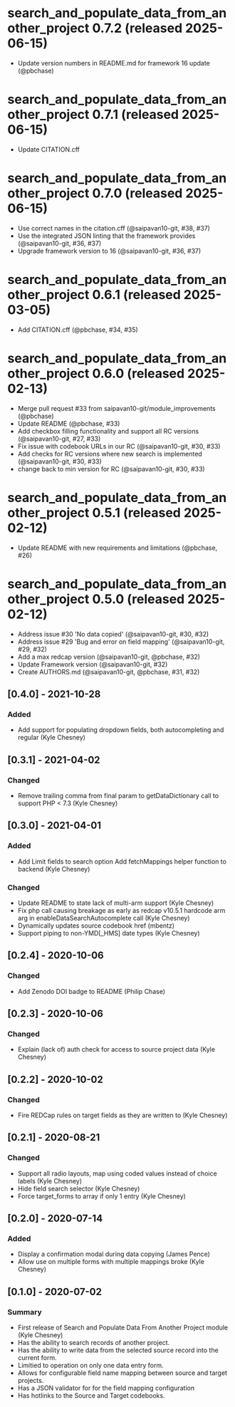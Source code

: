 # search_and_populate_data_from_another_project 0.7.2 (released 2025-06-15)
- Update version numbers in README.md for framework 16 update (@pbchase)

# search_and_populate_data_from_another_project 0.7.1 (released 2025-06-15)
- Update CITATION.cff

# search_and_populate_data_from_another_project 0.7.0 (released 2025-06-15)
- Use correct names in the citation.cff (@saipavan10-git, #38, #37)
- Use the integrated JSON linting that the framework provides (@saipavan10-git, #36, #37)
- Upgrade framework version to 16 (@saipavan10-git, #36, #37)

# search_and_populate_data_from_another_project 0.6.1 (released 2025-03-05)
- Add CITATION.cff (@pbchase, #34, #35)

# search_and_populate_data_from_another_project 0.6.0 (released 2025-02-13)
- Merge pull request #33 from saipavan10-git/module_improvements (@pbchase)
- Update README (@pbchase, #33)
- Add checkbox filling functionality and support all RC versions (@saipavan10-git, #27, #33)
- Fix issue with codebook URLs in our RC (@saipavan10-git, #30, #33)
- Add checks for RC versions where new search is implemented (@saipavan10-git, #30, #33)
- change back to min version for RC (@saipavan10-git, #30, #33)

# search_and_populate_data_from_another_project 0.5.1 (released 2025-02-12)
- Update README with new requirements and limitations (@pbchase, #26)

# search_and_populate_data_from_another_project 0.5.0 (released 2025-02-12)
- Address issue #30 'No data copied' (@saipavan10-git, #30, #32)
- Address issue #29 'Bug and error on field mapping' (@saipavan10-git, #29, #32)
- Add a max redcap version (@saipavan10-git, @pbchase, #32)
- Update Framework version (@saipavan10-git, #32)
- Create AUTHORS.md (@saipavan10-git, @pbchase, #31, #32)

## [0.4.0] - 2021-10-28
### Added
- Add support for populating dropdown fields, both autocompleting and regular (Kyle Chesney)


## [0.3.1] - 2021-04-02
### Changed
- Remove trailing comma from final param to getDataDictionary call to support PHP < 7.3 (Kyle Chesney)


## [0.3.0] - 2021-04-01
### Added
- Add Limit fields to search option Add fetchMappings helper function to backend (Kyle Chesney)

### Changed
- Update README to state lack of multi-arm support (Kyle Chesney)
- Fix php call causing breakage as early as redcap v10.5.1 hardcode arm arg in enableDataSearchAutocomplete call (Kyle Chesney)
- Dynamically updates source codebook href (mbentz)
- Support piping to non-YMD[_HMS] date types (Kyle Chesney)


## [0.2.4] - 2020-10-06
### Changed
- Add Zenodo DOI badge to README (Philip Chase)


## [0.2.3] - 2020-10-06
### Changed
- Explain (lack of) auth check for access to source project data (Kyle Chesney)


## [0.2.2] - 2020-10-02
### Changed
- Fire REDCap rules on target fields as they are written to (Kyle Chesney)


## [0.2.1] - 2020-08-21
### Changed
- Support all radio layouts, map using coded values instead of choice labels (Kyle Chesney)
- Hide field search selector (Kyle Chesney)
- Force target_forms to array if only 1 entry (Kyle Chesney)


## [0.2.0] - 2020-07-14
### Added
- Display a confirmation modal during data copying (James Pence)
- Allow use on multiple forms with multiple mappings broke (Kyle Chesney)


## [0.1.0] - 2020-07-02
### Summary
- First release of Search and Populate Data From Another Project module (Kyle Chesney)
- Has the ability to search records of another project.
- Has the ability to write data from the selected source record into the current form.
- Limitied to operation on only one data entry form.
- Allows for configurable field name mapping between source and target projects.
- Has a JSON validator for for the field mapping configuration
- Has hotlinks to the Source and Target codebooks.
